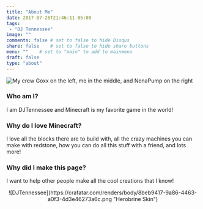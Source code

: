 ```yaml
---
title: "About Me"
date: 2017-07-26T21:46:11-05:00
tags:
 - "DJ Tennessee"
image: ""
comments: false # set to false to hide Disqus
share: false 	# set to false to hide share buttons
menu: ""	# set to "main" to add to mainmenu
draft: false
type: "about"
---
```


![My crew](/images/2017-07-17-group-picture.png "My Crew")
Goxx on the left, me in the middle, and NenaPump on the right

### Who am I?

I am DJTennessee and Minecraft is my favorite game in the world!

### Why do I love Minecraft?

I love all the blocks there are to build with, all the crazy machines you can make with redstone, how you can do all this stuff with a friend, and lots more!

### Why did I make this page?

I want to help other people make all the cool creations that I know!


<center>
![DJTennessee](https://crafatar.com/renders/body/8beb9417-9a86-4463-a0f3-4d3e46273a6c.png "Herobrine Skin")
</center>

